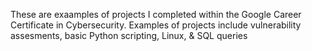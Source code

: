 These are exaamples of projects I completed within the Google Career Certificate in Cybersecurity. Examples of projects include vulnerability assesments, basic Python scripting, Linux, & SQL queries
